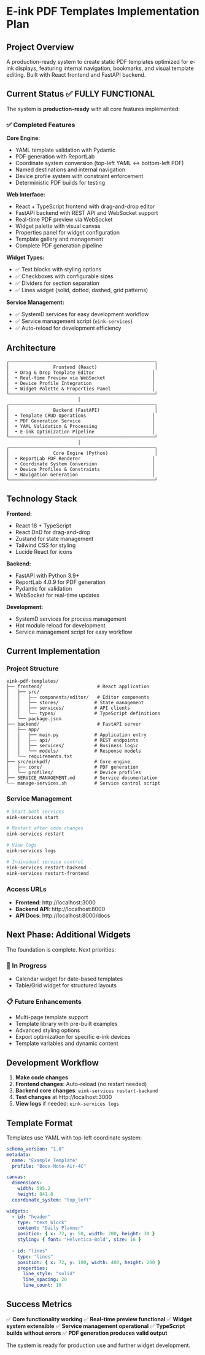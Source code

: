# E-ink PDF Templates Implementation Plan

## Project Overview

A production-ready system to create static PDF templates optimized for e-ink displays, featuring internal navigation, bookmarks, and visual template editing. Built with React frontend and FastAPI backend.

## Current Status ✅ FULLY FUNCTIONAL

The system is **production-ready** with all core features implemented:

### ✅ Completed Features

**Core Engine:**
- YAML template validation with Pydantic
- PDF generation with ReportLab 
- Coordinate system conversion (top-left YAML ↔ bottom-left PDF)
- Named destinations and internal navigation
- Device profile system with constraint enforcement
- Deterministic PDF builds for testing

**Web Interface:**
- React + TypeScript frontend with drag-and-drop editor
- FastAPI backend with REST API and WebSocket support
- Real-time PDF preview via WebSocket
- Widget palette with visual canvas
- Properties panel for widget configuration
- Template gallery and management
- Complete PDF generation pipeline

**Widget Types:**
- ✅ Text blocks with styling options
- ✅ Checkboxes with configurable sizes
- ✅ Dividers for section separation
- ✅ Lines widget (solid, dotted, dashed, grid patterns)

**Service Management:**
- ✅ SystemD services for easy development workflow
- ✅ Service management script (`eink-services`)
- ✅ Auto-reload for development efficiency

## Architecture

```
┌─────────────────────────────────────────────────────┐
│                Frontend (React)                     │
│  • Drag & Drop Template Editor                     │
│  • Real-time Preview via WebSocket                 │
│  • Device Profile Integration                      │
│  • Widget Palette & Properties Panel               │
└─────────────────────────────────────────────────────┘
                          │
┌─────────────────────────────────────────────────────┐
│                Backend (FastAPI)                    │
│  • Template CRUD Operations                        │
│  • PDF Generation Service                          │
│  • YAML Validation & Processing                    │
│  • E-ink Optimization Pipeline                     │
└─────────────────────────────────────────────────────┘
                          │
┌─────────────────────────────────────────────────────┐
│                Core Engine (Python)                 │
│  • ReportLab PDF Renderer                          │
│  • Coordinate System Conversion                    │
│  • Device Profiles & Constraints                   │
│  • Navigation Generation                           │
└─────────────────────────────────────────────────────┘
```

## Technology Stack

**Frontend:**
- React 18 + TypeScript
- React DnD for drag-and-drop
- Zustand for state management
- Tailwind CSS for styling
- Lucide React for icons

**Backend:**
- FastAPI with Python 3.9+
- ReportLab 4.0.9 for PDF generation
- Pydantic for validation
- WebSocket for real-time updates

**Development:**
- SystemD services for process management
- Hot module reload for development
- Service management script for easy workflow

## Current Implementation

### Project Structure
```
eink-pdf-templates/
├── frontend/                    # React application
│   ├── src/
│   │   ├── components/editor/   # Editor components
│   │   ├── stores/             # State management
│   │   ├── services/           # API clients
│   │   └── types/              # TypeScript definitions
│   └── package.json
├── backend/                     # FastAPI server
│   ├── app/
│   │   ├── main.py             # Application entry
│   │   ├── api/                # REST endpoints
│   │   ├── services/           # Business logic
│   │   └── models/             # Response models
│   └── requirements.txt
├── src/einkpdf/                # Core engine
│   ├── core/                   # PDF generation
│   └── profiles/               # Device profiles
├── SERVICE_MANAGEMENT.md       # Service documentation
└── manage-services.sh          # Service control script
```

### Service Management
```bash
# Start both services
eink-services start

# Restart after code changes
eink-services restart

# View logs
eink-services logs

# Individual service control
eink-services restart-backend
eink-services restart-frontend
```

### Access URLs
- **Frontend**: http://localhost:3000
- **Backend API**: http://localhost:8000
- **API Docs**: http://localhost:8000/docs

## Next Phase: Additional Widgets

The foundation is complete. Next priorities:

### 🔄 In Progress
- Calendar widget for date-based templates
- Table/Grid widget for structured layouts

### 📋 Future Enhancements
- Multi-page template support
- Template library with pre-built examples
- Advanced styling options
- Export optimization for specific e-ink devices
- Template variables and dynamic content

## Development Workflow

1. **Make code changes**
2. **Frontend changes**: Auto-reload (no restart needed)
3. **Backend core changes**: `eink-services restart-backend`
4. **Test changes** at http://localhost:3000
5. **View logs** if needed: `eink-services logs`

## Template Format

Templates use YAML with top-left coordinate system:

```yaml
schema_version: "1.0"
metadata:
  name: "Example Template"
  profile: "Boox-Note-Air-4C"

canvas:
  dimensions:
    width: 595.2
    height: 841.8
  coordinate_system: "top_left"

widgets:
  - id: "header"
    type: "text_block"
    content: "Daily Planner"
    position: { x: 72, y: 50, width: 200, height: 30 }
    styling: { font: "Helvetica-Bold", size: 16 }
    
  - id: "lines"
    type: "lines"
    position: { x: 72, y: 100, width: 400, height: 200 }
    properties:
      line_style: "solid"
      line_spacing: 20
      line_count: 10
```

## Success Metrics

✅ **Core functionality working**
✅ **Real-time preview functional**
✅ **Widget system extensible**
✅ **Service management operational**
✅ **TypeScript builds without errors**
✅ **PDF generation produces valid output**

The system is ready for production use and further widget development.